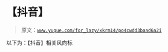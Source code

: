 # 【抖音】

> 原文：[`www.yuque.com/for_lazy/xkrm14/po4cwdd3baad6a2i`](https://www.yuque.com/for_lazy/xkrm14/po4cwdd3baad6a2i)

以下为：【抖音】相关风向标





